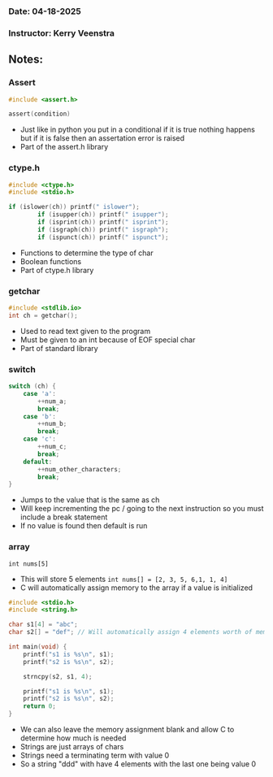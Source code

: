 ### Date: 04-18-2025
### Instructor: Kerry Veenstra


## Notes:

### Assert
``` c
#include <assert.h>

assert(condition)
```
- Just like in python you put in a conditional if it is true nothing happens but if it is false then an assertation error is raised
- Part of the assert.h library

### ctype.h
``` c
#include <ctype.h>
#include <stdio.h>

if (islower(ch)) printf(" islower");
        if (isupper(ch)) printf(" isupper");
        if (isprint(ch)) printf(" isprint");
        if (isgraph(ch)) printf(" isgraph");
        if (ispunct(ch)) printf(" ispunct");
```
- Functions to determine the type of char
- Boolean functions
- Part of ctype.h library

### getchar
``` c
#include <stdlib.io>
int ch = getchar();
```
- Used to read text given to the program
- Must be given to an int because of EOF special char
- Part of standard library

### switch
``` c
switch (ch) {
	case 'a':
		++num_a;
		break;
	case 'b':
		++num_b;
		break;
	case 'c':
		++num_c;
		break;
	default:
		++num_other_characters;
		break;
}
```
- Jumps to the value that is the same as ch
- Will keep incrementing the pc / going to the next instruction so you must include a break statement
- If no value is found then default is run

### array
`int nums[5]`
- This will store 5 elements
`int nums[] = [2, 3, 5, 6,1, 1, 4]`
- C will automatically assign memory to the array if a value is initialized

``` c
#include <stdio.h>
#include <string.h>

char s1[4] = "abc";
char s2[] = "def"; // Will automatically assign 4 elements worth of memory

int main(void) {
    printf("s1 is %s\n", s1);
    printf("s2 is %s\n", s2);

    strncpy(s2, s1, 4);

    printf("s1 is %s\n", s1);
    printf("s2 is %s\n", s2);
    return 0;
}
```
- We can also leave the memory assignment blank and allow C to determine how much is needed
- Strings are just arrays of chars
- Strings need a terminating term with value 0
- So a string "ddd" with have 4 elements with the last one being value 0
